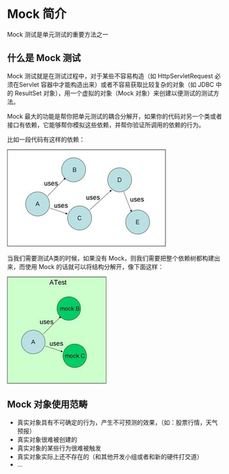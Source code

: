# Mock 简介

Mock 测试是单元测试的重要方法之一



## 什么是 Mock 测试

Mock 测试就是在测试过程中，对于某些不容易构造（如 HttpServletRequest 必须在Servlet 容器中才能构造出来）或者不容易获取比较复杂的对象（如 JDBC 中的 ResultSet 对象），用一个虚拟的对象（Mock 对象）来创建以便测试的测试方法。

Mock 最大的功能是帮你把单元测试的耦合分解开，如果你的代码对另一个类或者接口有依赖，它能够帮你模拟这些依赖，并帮你验证所调用的依赖的行为。

比如一段代码有这样的依赖：

![](images/Mock-Introduction-01.jpg)



当我们需要测试A类的时候，如果没有 Mock，则我们需要把整个依赖树都构建出来，而使用 Mock 的话就可以将结构分解开，像下面这样：

![](images/Mock-Introduction-02.jpg)



## Mock 对象使用范畴

- 真实对象具有不可确定的行为，产生不可预测的效果，（如：股票行情，天气预报）
- 真实对象很难被创建的
- 真实对象的某些行为很难被触发
- 真实对象实际上还不存在的（和其他开发小组或者和新的硬件打交道）
- ...